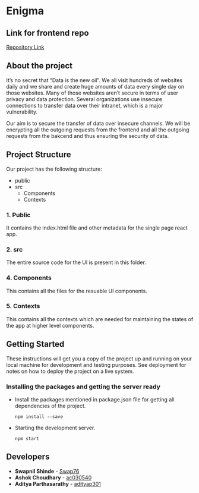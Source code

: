 # Enigma

## Link for frontend repo
[Repository Link](https://github.com/ac030540/enigma-frontend)

## About the project

It’s no secret that “Data is the new oil”. We all visit hundreds of websites daily and we share and create huge amounts of data every single day on those websites. Many of those websites aren’t secure in terms of user privacy and data protection. Several organizations use insecure connections to transfer data over their intranet, which is a major vulnerability. 

Our aim is to secure the transfer of data over insecure channels. We will be encrypting all the outgoing requests from the frontend and all the outgoing requests from the bakcend and thus ensuring the security of data.

## Project Structure

Our project has the following structure:
  * public
  * src
    * Components
    * Contexts

  ### 1. Public
  It contains the index.html file and other metadata for the single page react app.

  ### 2. src
  The entire source code for the UI is present in this folder.

  ### 4. Components
  This contains all the files for the resuable UI components.

  ### 5. Contexts
  This contains all the contexts which are needed for maintaining the states of the app at higher level components.

## Getting Started

These instructions will get you a copy of the project up and running on your local machine for development and testing purposes. See deployment for notes on how to deploy the project on a live system.

### Installing the packages and getting the server ready

- Install the packages mentioned in package.json file for getting all dependencies of the project.
  ```
  npm install --save
  ```
- Starting the development server.
  ```  
  npm start
  ```

## Developers

* **Swapnil Shinde** - [Swap76](https://github.com/Swap76)
* **Ashok Choudhary** - [ac030540](https://github.com/ac030540)
* **Aditya Parthasarathy** - [adityap301](https://github.com/adityap301)
